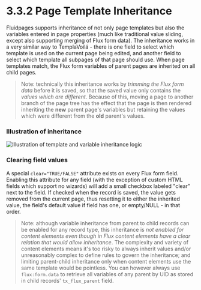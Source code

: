 3.3.2 Page Template Inheritance
===============================

Fluidpages supports inheritance of not only page templates but also the variables entered in page properties (much like traditional value sliding, except also supporting merging of Flux form data). The inheritance works in a very similar way to TemplaVoilá - there is one field to select which template is used on the current page being edited, and another field to select which template all subpages of that page should use. When page templates match, the Flux form variables of parent pages are inherited on all child pages.

> Note: technically this inheritance works by _trimming the Flux form data_ before it is saved, so that the saved value only contains the _values which are different_. Because of this, moving a page to another branch of the page tree has the effect that the page is then rendered inheriting the **new** parent page's variables but retaining the values which were different from the **old** parent's values.

### Illustration of inheritance

![Illustration of template and variable inheritance logic](../Images/Screenshots/Page/PageTemplateInheritance.png)

### Clearing field values

A special `clear="TRUE/FALSE"` attribute exists on every Flux form field. Enabling this attribute for any field (with the exception of custom HTML fields which support no wizards) will add a small checkbox labeled "clear" next to the field. If checked when the record is saved, the value gets removed from the current page, thus resetting it to either the inherited value, the field's default value if field has one, or empty/NULL - in that order.

> Note: although variable inheritance from parent to child records can be enabled for any record type, this inheritance is _not enabled for content elements even though in Flux content elements have a clear relation that would allow inheritance_. The complexity and variety of content elements means it's too risky to always inherit values and/or unreasonably complex to define rules to govern the inheritance; and limiting parent-child inheritance only when content elements use the same template would be pointless. You can however always use `flux:form.data` to retrieve all variables of any parent by UID as stored in child records' `tx_flux_parent` field.
